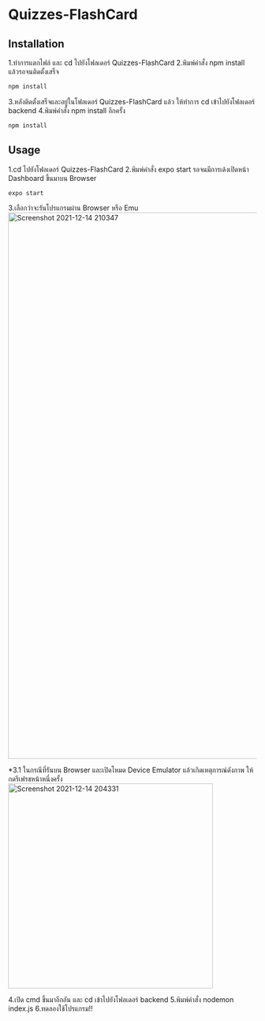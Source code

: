 # Quizzes-FlashCard

## Installation
1.ทำการแตกไฟล์ และ cd ไปยังโฟลเดอร์ Quizzes-FlashCard
2.พิมพ์คำสั่ง npm install แล้วรอจนติดตั้งเสร็จ
```bash
npm install
```
3.หลังติดตั้งเสร็จและอยู่ในโฟลเดอร์ Quizzes-FlashCard แล้ว ให้ทำการ cd เข้าไปยังโฟลเดอร์ backend
4.พิมพ์คำสั่ง npm install อีกครั้ง
```bash
npm install
```

## Usage
1.cd ไปยังโฟลเดอร์ Quizzes-FlashCard
2.พิมพ์คำสั่ง expo start รอจนมีการเด้งเปิดหน้า Dashboard ขึ้นมาบน Browser
```bash
expo start
```
3.เลือกว่าจะรันโปรแกรมผ่าน Browser หรือ Emu
  <img width="1106" alt="Screenshot 2021-12-14 210347" src="https://user-images.githubusercontent.com/41195318/146013536-a6038102-99ae-4f34-8d7b-98a4a5b69def.png">

  *3.1 ในกรณีที่รันบน Browser และเปิดโหมด Device Emulator แล้วเกิดเหตุการณ์ดังภาพ ให้กดรีเฟรชหน้าหนึ่งครั้ง
  <img width="415" alt="Screenshot 2021-12-14 204331" src="https://user-images.githubusercontent.com/41195318/146013457-06c0997f-b0cd-4265-86fe-615f18b9c9fe.png">
  
4.เปิด cmd ขึ้นมาอีกอัน และ cd เข้าไปยังโฟลเดอร์ backend
5.พิมพ์คำสั่ง nodemon index.js
6.ทดลองใช้โปรแกรม!!
